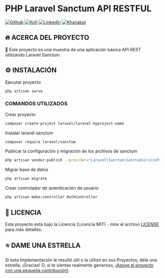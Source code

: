 # PHP Laravel Sanctum API RESTFUL

[![Github][github-shield]][github-url]
[![Kofi][kofi-shield]][kofi-url]
[![LinkedIn][linkedin-shield]][linkedin-url]
[![Khanakat][khanakat-shield]][khanakat-url]

## 🔥 ACERCA DEL PROYECTO

🦄 Este proyecto es una muestra de una aplicación básica API REST utilizando Laravel Sanctum.

## ⚙️ INSTALACIÓN

Ejecutar proyecto

```bash
php artisan serve
```

### COMANDOS UTILIZADOS

Crear proyecto

```bash
composer create-project laravel/laravel myproject-name
```

Instalar laravel sanctum

```bash
composer require laravel/sanctum
```

Publicar la configuración y migración de los archivos de sanctum

```bash
php artisan vendor:publish --provider="Laravel\Sanctum\SanctumServiceProvider"
```

Migrar base de datos

```bash
php artisan migrate
```

Crear controlador de autenticación de usuario

```bash
php artisan make:controller AuthController
```

## 📄 LICENCIA

Este proyecto está bajo la Licencia (Licencia MIT) - mire el archivo [LICENSE](LICENSE) para más detalles.

## ⭐️ DAME UNA ESTRELLA

Si esta Implementación le resultó útil o la utilizó en sus Proyectos, déle una estrella. ¡Gracias! O, si te sientes realmente generoso, [¡Apoye el proyecto con una pequeña contribución!](https://ko-fi.com/fernandocalmet).

<!--- reference style links --->
[github-shield]: https://img.shields.io/badge/-@fernandocalmet-%23181717?style=flat-square&logo=github
[github-url]: https://github.com/fernandocalmet
[kofi-shield]: https://img.shields.io/badge/-@fernandocalmet-%231DA1F2?style=flat-square&logo=kofi&logoColor=ff5f5f
[kofi-url]: https://ko-fi.com/fernandocalmet
[linkedin-shield]: https://img.shields.io/badge/-fernandocalmet-blue?style=flat-square&logo=Linkedin&logoColor=white&link=https://www.linkedin.com/in/fernandocalmet
[linkedin-url]: https://www.linkedin.com/in/fernandocalmet
[khanakat-shield]: https://img.shields.io/badge/khanakat.com-brightgreen?style=flat-square
[khanakat-url]: https://khanakat.com